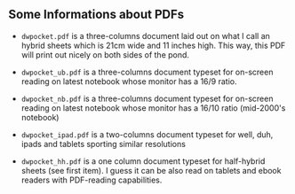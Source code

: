 ## Some Informations about PDFs

* `dwpocket.pdf` is a three-columns document laid out on what I call an hybrid sheets which is 21cm wide and 11 inches high. This way, this PDF will print out nicely on both sides of the pond. 

* `dwpocket_ub.pdf` is a three-columns document typeset for on-screen reading on latest notebook whose monitor has a 16/9 ratio. 

* `dwpocket_nb.pdf` is a three-columns document typeset for on-screen reading on latest notebook whose monitor has a 16/10 ratio (mid-2000's notebook)

* `dwpocket_ipad.pdf` is a two-columns document typeset for well, duh, ipads and tablets sporting similar resolutions

* `dwpocket_hh.pdf` is a one column document typeset for half-hybrid sheets (see first item). I guess it can be also read on tablets and ebook readers with PDF-reading capabilities. 






